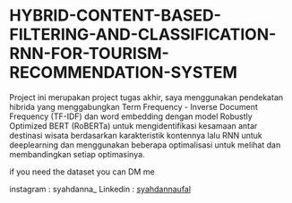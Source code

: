 # HYBRID-CONTENT-BASED-FILTERING-AND-CLASSIFICATION-RNN-FOR-TOURISM-RECOMMENDATION-SYSTEM

Project ini merupakan project tugas akhir, saya menggunakan pendekatan hibrida yang menggabungkan Term Frequency -
Inverse Document Frequency (TF-IDF) dan word embedding dengan model Robustly Optimized BERT
(RoBERTa) untuk mengidentifikasi kesamaan antar destinasi wisata berdasarkan karakteristik
kontennya lalu RNN untuk deeplearning dan menggunakan beberapa optimalisasi untuk melihat dan membandingkan setiap optimasinya.


if you need the dataset you can DM me 

instagram : syahdanna_
Linkedin : [syahdannaufal](https://www.linkedin.com/in/syahdannaufal/)
